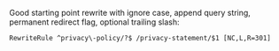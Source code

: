 Good starting point rewrite with ignore case, append query string, permanent redirect flag, optional trailing slash:

    RewriteRule ^privacy\-policy/?$ /privacy-statement/$1 [NC,L,R=301]
